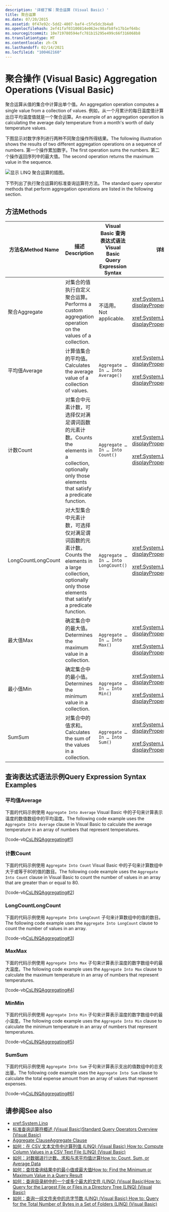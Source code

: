```yaml
---
description: '详细了解：聚合运算 (Visual Basic) '
title: 聚合运算
ms.date: 07/20/2015
ms.assetid: 0f47e92c-5dd2-4007-baf4-c5fe5dc3b4a8
ms.openlocfilehash: 2ef41faf03100814e062ec98afb8fe17b1ef64bc
ms.sourcegitcommit: 10e719780594efc781b15295e499c66f316068b8
ms.translationtype: MT
ms.contentlocale: zh-CN
ms.lasthandoff: 02/14/2021
ms.locfileid: "100462160"
---
```

# <a name="aggregation-operations-visual-basic"></a><span data-ttu-id="1a582-103">聚合操作 (Visual Basic) </span><span class="sxs-lookup"><span data-stu-id="1a582-103">Aggregation Operations (Visual Basic)</span></span>

<span data-ttu-id="1a582-104">聚合运算从值的集合中计算出单个值。</span><span class="sxs-lookup"><span data-stu-id="1a582-104">An aggregation operation computes a single value from a collection of values.</span></span> <span data-ttu-id="1a582-105">例如，从一个月累计的每日温度值计算出日平均温度值就是一个聚合运算。</span><span class="sxs-lookup"><span data-stu-id="1a582-105">An example of an aggregation operation is calculating the average daily temperature from a month's worth of daily temperature values.</span></span>  
  
 <span data-ttu-id="1a582-106">下图显示对数字序列进行两种不同聚合操作所得结果。</span><span class="sxs-lookup"><span data-stu-id="1a582-106">The following illustration shows the results of two different aggregation operations on a sequence of numbers.</span></span> <span data-ttu-id="1a582-107">第一个操作累加数字。</span><span class="sxs-lookup"><span data-stu-id="1a582-107">The first operation sums the numbers.</span></span> <span data-ttu-id="1a582-108">第二个操作返回序列中的最大值。</span><span class="sxs-lookup"><span data-stu-id="1a582-108">The second operation returns the maximum value in the sequence.</span></span>  
  
 ![显示 LINQ 聚合运算的插图。](./media/aggregation-operations/linq-aggregation-operations.png)  
  
 <span data-ttu-id="1a582-110">下节列出了执行聚合运算的标准查询运算符方法。</span><span class="sxs-lookup"><span data-stu-id="1a582-110">The standard query operator methods that perform aggregation operations are listed in the following section.</span></span>  
  
## <a name="methods"></a><span data-ttu-id="1a582-111">方法</span><span class="sxs-lookup"><span data-stu-id="1a582-111">Methods</span></span>  
  
|<span data-ttu-id="1a582-112">方法名</span><span class="sxs-lookup"><span data-stu-id="1a582-112">Method Name</span></span>|<span data-ttu-id="1a582-113">描述</span><span class="sxs-lookup"><span data-stu-id="1a582-113">Description</span></span>|<span data-ttu-id="1a582-114">Visual Basic 查询表达式语法</span><span class="sxs-lookup"><span data-stu-id="1a582-114">Visual Basic Query Expression Syntax</span></span>|<span data-ttu-id="1a582-115">详细信息</span><span class="sxs-lookup"><span data-stu-id="1a582-115">More Information</span></span>|  
|-----------------|-----------------|------------------------------------------|----------------------|  
|<span data-ttu-id="1a582-116">聚合</span><span class="sxs-lookup"><span data-stu-id="1a582-116">Aggregate</span></span>|<span data-ttu-id="1a582-117">对集合的值执行自定义聚合运算。</span><span class="sxs-lookup"><span data-stu-id="1a582-117">Performs a custom aggregation operation on the values of a collection.</span></span>|<span data-ttu-id="1a582-118">不适用。</span><span class="sxs-lookup"><span data-stu-id="1a582-118">Not applicable.</span></span>|<xref:System.Linq.Enumerable.Aggregate%2A?displayProperty=nameWithType><br /><br /> <xref:System.Linq.Queryable.Aggregate%2A?displayProperty=nameWithType>|  
|<span data-ttu-id="1a582-119">平均值</span><span class="sxs-lookup"><span data-stu-id="1a582-119">Average</span></span>|<span data-ttu-id="1a582-120">计算值集合的平均值。</span><span class="sxs-lookup"><span data-stu-id="1a582-120">Calculates the average value of a collection of values.</span></span>|`Aggregate … In … Into Average()`|<xref:System.Linq.Enumerable.Average%2A?displayProperty=nameWithType><br /><br /> <xref:System.Linq.Queryable.Average%2A?displayProperty=nameWithType>|  
|<span data-ttu-id="1a582-121">计数</span><span class="sxs-lookup"><span data-stu-id="1a582-121">Count</span></span>|<span data-ttu-id="1a582-122">对集合中元素计数，可选择仅对满足谓词函数的元素计数。</span><span class="sxs-lookup"><span data-stu-id="1a582-122">Counts the elements in a collection, optionally only those elements that satisfy a predicate function.</span></span>|`Aggregate … In … Into Count()`|<xref:System.Linq.Enumerable.Count%2A?displayProperty=nameWithType><br /><br /> <xref:System.Linq.Queryable.Count%2A?displayProperty=nameWithType>|  
|<span data-ttu-id="1a582-123">LongCount</span><span class="sxs-lookup"><span data-stu-id="1a582-123">LongCount</span></span>|<span data-ttu-id="1a582-124">对大型集合中元素计数，可选择仅对满足谓词函数的元素计数。</span><span class="sxs-lookup"><span data-stu-id="1a582-124">Counts the elements in a large collection, optionally only those elements that satisfy a predicate function.</span></span>|`Aggregate … In … Into LongCount()`|<xref:System.Linq.Enumerable.LongCount%2A?displayProperty=nameWithType><br /><br /> <xref:System.Linq.Queryable.LongCount%2A?displayProperty=nameWithType>|  
|<span data-ttu-id="1a582-125">最大值</span><span class="sxs-lookup"><span data-stu-id="1a582-125">Max</span></span>|<span data-ttu-id="1a582-126">确定集合中的最大值。</span><span class="sxs-lookup"><span data-stu-id="1a582-126">Determines the maximum value in a collection.</span></span>|`Aggregate … In … Into Max()`|<xref:System.Linq.Enumerable.Max%2A?displayProperty=nameWithType><br /><br /> <xref:System.Linq.Queryable.Max%2A?displayProperty=nameWithType>|  
|<span data-ttu-id="1a582-127">最小值</span><span class="sxs-lookup"><span data-stu-id="1a582-127">Min</span></span>|<span data-ttu-id="1a582-128">确定集合中的最小值。</span><span class="sxs-lookup"><span data-stu-id="1a582-128">Determines the minimum value in a collection.</span></span>|`Aggregate … In … Into Min()`|<xref:System.Linq.Enumerable.Min%2A?displayProperty=nameWithType><br /><br /> <xref:System.Linq.Queryable.Min%2A?displayProperty=nameWithType>|  
|<span data-ttu-id="1a582-129">Sum</span><span class="sxs-lookup"><span data-stu-id="1a582-129">Sum</span></span>|<span data-ttu-id="1a582-130">对集合中的值求和。</span><span class="sxs-lookup"><span data-stu-id="1a582-130">Calculates the sum of the values in a collection.</span></span>|`Aggregate … In … Into Sum()`|<xref:System.Linq.Enumerable.Sum%2A?displayProperty=nameWithType><br /><br /> <xref:System.Linq.Queryable.Sum%2A?displayProperty=nameWithType>|  
  
## <a name="query-expression-syntax-examples"></a><span data-ttu-id="1a582-131">查询表达式语法示例</span><span class="sxs-lookup"><span data-stu-id="1a582-131">Query Expression Syntax Examples</span></span>  
  
### <a name="average"></a><span data-ttu-id="1a582-132">平均值</span><span class="sxs-lookup"><span data-stu-id="1a582-132">Average</span></span>  

 <span data-ttu-id="1a582-133">下面的代码示例使用 `Aggregate Into Average` Visual Basic 中的子句来计算表示温度的数值数组中的平均温度。</span><span class="sxs-lookup"><span data-stu-id="1a582-133">The following code example uses the `Aggregate Into Average` clause in Visual Basic to calculate the average temperature in an array of numbers that represent temperatures.</span></span>  
  
 [!code-vb[CsLINQAggregating#1](~/samples/snippets/visualbasic/VS_Snippets_VBCSharp/CsLINQAggregating/VB/Aggregating.vb#1)]  
  
### <a name="count"></a><span data-ttu-id="1a582-134">计数</span><span class="sxs-lookup"><span data-stu-id="1a582-134">Count</span></span>  

 <span data-ttu-id="1a582-135">下面的代码示例使用 `Aggregate Into Count` Visual Basic 中的子句来计算数组中大于或等于80的值的数目。</span><span class="sxs-lookup"><span data-stu-id="1a582-135">The following code example uses the `Aggregate Into Count` clause in Visual Basic to count the number of values in an array that are greater than or equal to 80.</span></span>  
  
 [!code-vb[CsLINQAggregating#2](~/samples/snippets/visualbasic/VS_Snippets_VBCSharp/CsLINQAggregating/VB/Aggregating.vb#2)]  
  
### <a name="longcount"></a><span data-ttu-id="1a582-136">LongCount</span><span class="sxs-lookup"><span data-stu-id="1a582-136">LongCount</span></span>  

 <span data-ttu-id="1a582-137">下面的代码示例使用 `Aggregate Into LongCount` 子句来计算数组中的值的数目。</span><span class="sxs-lookup"><span data-stu-id="1a582-137">The following code example uses the `Aggregate Into LongCount` clause to count the number of values in an array.</span></span>  
  
 [!code-vb[CsLINQAggregating#3](~/samples/snippets/visualbasic/VS_Snippets_VBCSharp/CsLINQAggregating/VB/Aggregating.vb#3)]  
  
### <a name="max"></a><span data-ttu-id="1a582-138">Max</span><span class="sxs-lookup"><span data-stu-id="1a582-138">Max</span></span>  

 <span data-ttu-id="1a582-139">下面的代码示例使用 `Aggregate Into Max` 子句来计算表示温度的数字数组中的最大温度。</span><span class="sxs-lookup"><span data-stu-id="1a582-139">The following code example uses the `Aggregate Into Max` clause  to calculate the maximum temperature in an array of numbers that represent temperatures.</span></span>  
  
 [!code-vb[CsLINQAggregating#4](~/samples/snippets/visualbasic/VS_Snippets_VBCSharp/CsLINQAggregating/VB/Aggregating.vb#4)]  
  
### <a name="min"></a><span data-ttu-id="1a582-140">Min</span><span class="sxs-lookup"><span data-stu-id="1a582-140">Min</span></span>  

 <span data-ttu-id="1a582-141">下面的代码示例使用 `Aggregate Into Min` 子句来计算表示温度的数字数组中的最小温度。</span><span class="sxs-lookup"><span data-stu-id="1a582-141">The following code example uses the `Aggregate Into Min` clause  to calculate the minimum temperature in an array of numbers that represent temperatures.</span></span>  
  
 [!code-vb[CsLINQAggregating#5](~/samples/snippets/visualbasic/VS_Snippets_VBCSharp/CsLINQAggregating/VB/Aggregating.vb#5)]  
  
### <a name="sum"></a><span data-ttu-id="1a582-142">Sum</span><span class="sxs-lookup"><span data-stu-id="1a582-142">Sum</span></span>  

 <span data-ttu-id="1a582-143">下面的代码示例使用 `Aggregate Into Sum` 子句来计算表示支出的值数组中的总支出量。</span><span class="sxs-lookup"><span data-stu-id="1a582-143">The following code example uses the `Aggregate Into Sum` clause  to calculate the total expense amount from an array of values that represent expenses.</span></span>  
  
 [!code-vb[CsLINQAggregating#6](~/samples/snippets/visualbasic/VS_Snippets_VBCSharp/CsLINQAggregating/VB/Aggregating.vb#6)]  
  
## <a name="see-also"></a><span data-ttu-id="1a582-144">请参阅</span><span class="sxs-lookup"><span data-stu-id="1a582-144">See also</span></span>

- <xref:System.Linq>
- [<span data-ttu-id="1a582-145">标准查询运算符概述 (Visual Basic)</span><span class="sxs-lookup"><span data-stu-id="1a582-145">Standard Query Operators Overview (Visual Basic)</span></span>](standard-query-operators-overview.md)
- [<span data-ttu-id="1a582-146">Aggregate Clause</span><span class="sxs-lookup"><span data-stu-id="1a582-146">Aggregate Clause</span></span>](../../../language-reference/queries/aggregate-clause.md)
- [<span data-ttu-id="1a582-147">如何：在 CSV 文本文件中计算列值 (LINQ)  (Visual Basic) </span><span class="sxs-lookup"><span data-stu-id="1a582-147">How to: Compute Column Values in a CSV Text File (LINQ) (Visual Basic)</span></span>](how-to-compute-column-values-in-a-csv-text-file-linq.md)
- [<span data-ttu-id="1a582-148">如何：对数据进行计数、求和与求平均值计算</span><span class="sxs-lookup"><span data-stu-id="1a582-148">How to: Count, Sum, or Average Data</span></span>](../../language-features/linq/how-to-count-sum-or-average-data-by-using-linq.md)
- [<span data-ttu-id="1a582-149">如何：查找查询结果中的最小值或最大值</span><span class="sxs-lookup"><span data-stu-id="1a582-149">How to: Find the Minimum or Maximum Value in a Query Result</span></span>](../../language-features/linq/how-to-find-the-minimum-or-maximum-value-in-a-query-result.md)
- [<span data-ttu-id="1a582-150">如何：查询目录树中的一个或多个最大的文件 (LINQ) (Visual Basic)</span><span class="sxs-lookup"><span data-stu-id="1a582-150">How to: Query for the Largest File or Files in a Directory Tree (LINQ) (Visual Basic)</span></span>](how-to-query-for-the-largest-file-or-files-in-a-directory-tree.md)
- [<span data-ttu-id="1a582-151">如何：查询一组文件夹中的总字节数 (LINQ)  (Visual Basic) </span><span class="sxs-lookup"><span data-stu-id="1a582-151">How to: Query for the Total Number of Bytes in a Set of Folders (LINQ) (Visual Basic)</span></span>](how-to-query-for-the-total-number-of-bytes-in-a-set-of-folders.md)
